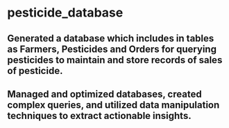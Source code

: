# pesticide_database

## Generated a database which includes in tables as Farmers, Pesticides and Orders for querying pesticides to maintain and store records of sales of pesticide.
## Managed and optimized databases, created complex queries, and utilized data manipulation techniques to extract actionable insights.
